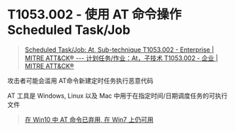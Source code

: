# T1053.002 - 使用 AT 命令操作 Scheduled Task/Job

> [Scheduled Task/Job: At, Sub-technique T1053.002 - Enterprise | MITRE ATT&CK® --- 计划任务/作业：At，子技术 T1053.002 - 企业 | MITRE ATT&CK®](https://attack.mitre.org/techniques/T1053/002/)

攻击者可能会滥用 AT命令新建定时任务执行恶意代码

AT 工具是 Windows, Linux 以及 Mac 中用于在指定时间/日期调度任务的可执行文件

> [在 Win10 中 AT 命令已弃用, 在 Win7 上仍可用](../../../端点安全/Windows/index.md#AT)
>
> 

